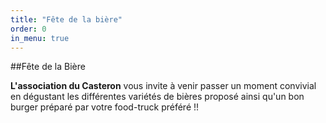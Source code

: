 ```yaml
---
title: "Fête de la bière"
order: 0
in_menu: true
---
```

##Fête de la Bière

**L'association du Casteron** vous invite à venir passer un moment convivial en dégustant les différentes variétés de bières proposé ainsi qu'un bon burger préparé par votre food-truck préféré !!

<img width="({% link images/dark-beer.jpg %})"> 